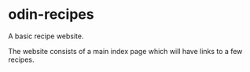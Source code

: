# odin-recipes
A basic recipe website.

The website consists of a main index page which will have links to a few recipes.
